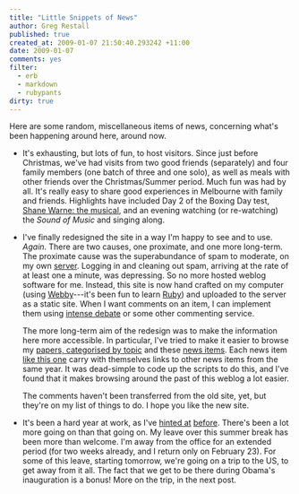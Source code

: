 ```yaml
---
title: "Little Snippets of News"
author: Greg Restall
published: true
created_at: 2009-01-07 21:50:40.293242 +11:00
date: 2009-01-07 
comments: yes
filter:
  - erb
  - markdown
  - rubypants
dirty: true
---
```

Here are some random, miscellaneous items of news, concerning what's been happening around here, around now.

* It's exhausting, but lots of fun, to host visitors.  Since just before Christmas, we've had visits from two good friends (separately) and four family members (one batch of three and one solo), as well as meals with other friends over the Christmas/Summer period.  Much fun was had by all.  It's really easy to share good experiences in Melbourne with family and friends.  Highlights have included Day 2 of the Boxing Day test, [Shane Warne: the musical](http://shanewarnethemusical.com.au/), and an evening watching (or re-watching) the *Sound of Music* and singing along.  

* I've finally redesigned the site in a way I'm happy to see and to use.  <em>Again</em>.  There are two causes, one proximate, and one more long-term.  The proximate cause was the superabundance of spam to moderate, on my own [server](http://segpub.com.au).  Logging in and cleaning out spam, arriving at the rate of at least one a minute, was depressing.  So no more hosted weblog software for me.  Instead, this site is now hand crafted on my computer (using [Webby](http://webby.rubyforge.org)---it's been fun to learn [Ruby](http://ruby-lang.org)) and uploaded to the server as a static site.  When I want comments on an item, I can implement them using [intense debate](http://intensedebate.com) or some other commenting service.  

    The more long-term aim of the redesign was to make the information here more accessible.  In particular, I've tried to make it easier to browse my [papers, categorised by topic](/writing/topics) and these [news items](/news/).  Each news item [like this one](http://consequently.org/news/2009/01/07/little_snippets_of_news/) carry with themselves links to other news items from the same year.  It was dead-simple to code up the scripts to do this, and I've found that it makes browsing around the past of this weblog a lot easier.

    The comments haven't been transferred from the old site, yet, but they're on my list of things to do.   I hope you like the new site.  

* It's been a hard year at work, as I've [hinted at](/news/2008/03/30/were_in_the_news/) [before](/news/2008/08/20/pain_stress_redundancies_another_day_at_the_office).  There's been a lot more going on than that going on. My leave over this summer break has been more than welcome.  I'm away from the office for an extended period (for two weeks already, and I return only on February 23).  For some of this leave, starting tomorrow, we're going on a trip to the US, to get away from it all.  The fact that we get to be there during Obama's inauguration is a bonus!  More on the trip, in the next post.
